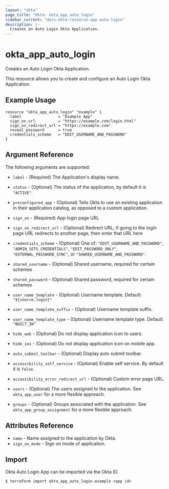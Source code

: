 ```yaml
---
layout: "okta"
page_title: "Okta: okta_app_auto_login"
sidebar_current: "docs-okta-resource-app-auto-login"
description: |-
  Creates an Auto Login Okta Application.
---
```


# okta_app_auto_login

Creates an Auto Login Okta Application.

This resource allows you to create and configure an Auto Login Okta Application.

## Example Usage

```hcl
resource "okta_app_auto_login" "example" {
  label                = "Example App"
  sign_on_url          = "https://example.com/login.html"
  sign_on_redirect_url = "https://example.com"
  reveal_password      = true
  credentials_scheme   = "EDIT_USERNAME_AND_PASSWORD"
}
```

## Argument Reference

The following arguments are supported:

* `label` - (Required) The Application's display name.

* `status` - (Optional) The status of the application, by default it is `"ACTIVE"`.

* `preconfigured_app` - (Optional) Tells Okta to use an existing application in their application catalog, as opposed to a custom application.

* `sign_on` - (Required) App login page URL

* `sign_on_redirect_url` - (Optional) Redirect URL; if going to the login page URL redirects to another page, then enter that URL here

* `credentials_scheme` - (Optional) One of: `"EDIT_USERNAME_AND_PASSWORD"`, `"ADMIN_SETS_CREDENTIALS"`, `"EDIT_PASSWORD_ONLY"`, `"EXTERNAL_PASSWORD_SYNC"`, or `"SHARED_USERNAME_AND_PASSWORD"`.

* `shared_username` - (Optional) Shared username, required for certain schemes

* `shared_password` - (Optional) Shared password, required for certain schemes

* `user_name_template` - (Optional) Username template. Default: `"${source.login}"`

* `user_name_template_suffix` - (Optional) Username template suffix.

* `user_name_template_type` - (Optional) Username template type. Default: `"BUILT_IN"`

* `hide_web` - (Optional) Do not display application icon to users.

* `hide_ios` - (Optional) Do not display application icon on mobile app.

* `auto_submit_toolbar` - (Optional) Display auto submit toolbar.

* `accessibility_self_service` - (Optional) Enable self service. By default it is `false`.

* `accessibility_error_redirect_url` - (Optional) Custom error page URL.

* `users` - (Optional) The users assigned to the application. See `okta_app_user` for a more flexible approach.

* `groups` - (Optional) Groups associated with the application. See `okta_app_group_assignment` for a more flexible approach.

## Attributes Reference

* `name` - Name assigned to the application by Okta.
* `sign_on_mode` - Sign on mode of application.

## Import

Okta Auto Login App can be imported via the Okta ID.

```
$ terraform import okta_app_auto_login.example <app id>
```
